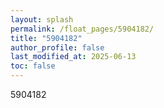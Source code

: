 ```yaml
---
layout: splash
permalink: /float_pages/5904182/
title: "5904182"
author_profile: false
last_modified_at: 2025-06-13
toc: false
---
```

 
5904182
